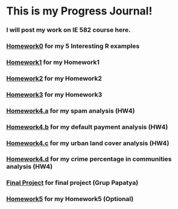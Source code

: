 # This is my Progress Journal!

### I will post my work on IE 582 course here.

### [Homework0](files/homework0.html) for my 5 Interesting R examples

### [Homework1](HW1/HW1.html) for my Homework1

### [Homework2](HW2/HW2.html) for my Homework2

### [Homework3](HW3/HW3.html) for my Homework3

### [Homework4.a](HW4/spambase/Classification3.html) for my spam analysis (HW4)

### [Homework4.b](HW4/default/Classification2.html) for my default payment analysis (HW4)

### [Homework4.c](HW4/urban_land_cover/Classification.html) for my urban land cover analysis (HW4)

### [Homework4.d](HW4/communities_crime/Regression.html) for my crime percentage in communities analysis (HW4)

### [Final Project](Final/IE_582_PROJECT_FINAL.html) for final project (Grup Papatya)

### [Homework5](HW5/HW5.html) for my Homework5 (Optional)
